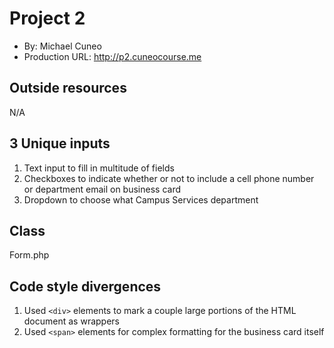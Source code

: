 # Project 2
+ By: Michael Cuneo
+ Production URL: <http://p2.cuneocourse.me>

## Outside resources
N/A

## 3 Unique inputs

1. Text input to fill in multitude of fields
2. Checkboxes to indicate whether or not to include a cell phone number or department email on business card
3. Dropdown to choose what Campus Services department

## Class
Form.php

## Code style divergences
1. Used ```<div>``` elements to mark a couple large portions of the HTML document as wrappers
2. Used ```<span>``` elements for complex formatting for the business card itself
